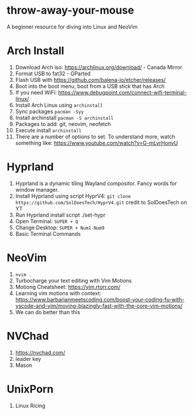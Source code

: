 # throw-away-your-mouse
A beginner resource for diving into Linux and NeoVim

# Arch Install

1. Download Arch iso: https://archlinux.org/download/ - Canada Mirror
2. Format USB to fat32 - GParted
3. Flash USB with https://github.com/balena-io/etcher/releases/
4. Boot into the boot menu, boot from a USB stick that has Arch
5. If you need WiFi: https://www.debugpoint.com/connect-wifi-terminal-linux/
6. Install Arch Linux using `archinstall`
7. Sync packages `pacman -Syy`
8. Install archinstall `pacman -S archinstall`
9. Packages to add: git, neovim, neofetch
10. Execute install `archinstall`
11. There are a number of options to set. To understand more, watch something like: https://www.youtube.com/watch?v=G-mLyrHonvU

# Hyprland
1. Hyprland is a dynamic tiling Wayland compositor. Fancy words for window manager.
2. Install Hyprland using script HyprV4: `git clone https://github.com/SolDoesTech/HyprV4.git` credit to SolDoesTech on YT
3. Run Hyprland install script ./set-hypr
4. Open Terminal: `SUPER + Q`
5. Change Desktop: `SUPER + Num1-Num9`
6. Basic Terminal Commands

# NeoVim
1. `nvim .`
2. Turbocharge your text editing with Vim Motions
3. Motiong Cheatsheet: https://vim.rtorr.com/
4. Learning vim motions with context: https://www.barbarianmeetscoding.com/boost-your-coding-fu-with-vscode-and-vim/moving-blazingly-fast-with-the-core-vim-motions/
5. We can do better than this

# NVChad
1. https://nvchad.com/
2. leader key
3. Mason

# UnixPorn
1. Linux Ricing




